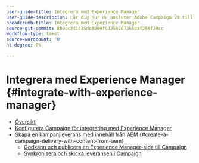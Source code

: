 ```yaml
---
user-guide-title: Integrera med Experience Manager
user-guide-description: Lär dig hur du ansluter Adobe Campaign V8 till Adobe Experience Manager för att hantera mallar, resurser och formulär för e-postleveranser i Experience Manager.
breadcrumb-title: Integrera med Experience Manager
source-git-commit: 8b9cc241435de3009f942587073659af256f29cc
workflow-type: tm+mt
source-wordcount: '0'
ht-degree: 0%

---
```



# Integrera med Experience Manager {#integrate-with-experience-manager}

+ [Översikt](/help/tutorial-integrate-with-experience-manager/overview.md)
+ [Konfigurera Campaign för integrering med Experience Manager](/help/tutorial-integrate-with-experience-manager/configure-campaign-for-aem-integration.md)
+ Skapa en kampanjleverans med innehåll från AEM {#create-a-campaign-delivery-with-content-from-aem}
   + [Godkänn och publicera en Experience Manager-sida till Campaign](/help/tutorial-integrate-with-experience-manager/approve-and-publish-aem-page-to-campaign.md)
   + [Synkronisera och skicka leveransen i Campaign](/help/tutorial-integrate-with-experience-manager/synchronize-and-send-an-aem-delivery-in-campaign.md)

